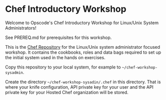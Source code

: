 # Chef Introductory Workshop

Welcome to Opscode's Chef Introductory Workshop for Linux/Unix System
Administrators!

See PREREQ.md for prerequisites for this workshop.

This is the
[Chef Repository](http://docs.opscode.com/essentials_repository.html)
for the Linux/Unix system administrator focused workshop. It contains
the cookbooks, roles and data bags required to set up the initial
system used in the hands on exercises.

Copy this repository to your local system, for example to
`~/chef-workshop-sysadmin`.

Create the directory `~/chef-workshop-sysadin/.chef` in this
directory. That is where your knife configuration, API private key for
your user and the API private key for your Hosted Chef organization
will be stored.